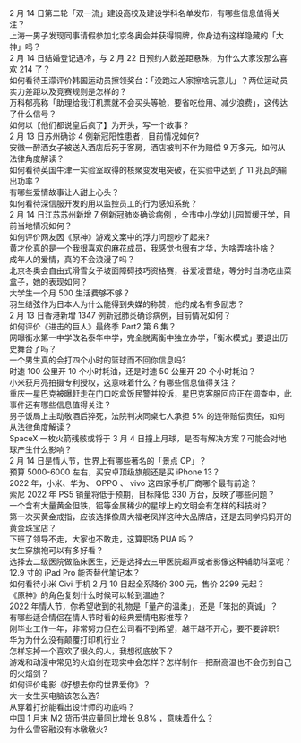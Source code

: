 2 月 14 日第二轮「双一流」建设高校及建设学科名单发布，有哪些信息值得关注？  
上海一男子发现同事请假参加北京冬奥会并获得铜牌，你身边有这样隐藏的「大神」吗？  
2 月 14 日结婚登记遇冷，与 2 月 22 日预约人数差距悬殊，为什么大家没那么喜欢 214 了？  
如何看待王濛评价韩国运动员擦领奖台：「没跑过人家擦啥玩意儿」？两位运动员实力差距以及竞赛规则是怎样的？  
万科郁亮称「助理给我订机票就不会买头等舱，要省吃俭用、减少浪费」，这传达了什么信号？  
如何以【他们都说皇后疯了】为开头，写一个故事？  
2 月 13 日苏州确诊 4 例新冠阳性患者，目前情况如何?  
安徽一醉酒女子被送入酒店后死于客房，酒店被判不作为赔偿 9 万多元，如何从法律角度解读？  
如何看待英国牛津一实验室取得的核聚变发电突破，在实验中达到了 11 兆瓦的输出功率？  
有哪些爱情故事让人甜上心头？  
如何看待深信服开发的用以监控员工的行为感知系统？  
2 月 14 日江苏苏州新增 7 例新冠肺炎确诊病例 ，全市中小学幼儿园暂缓开学，目前当地情况如何？  
如何评价网友因《原神》游戏文案中的浮力问题吵了起来?  
黄才伦真的是一个我很喜欢的麻花成员，我感觉也很有才华，为啥弄啥扑啥？  
成年人的爱情，真的不会浪漫了吗？  
北京冬奥会自由式滑雪女子坡面障碍技巧资格赛，谷爱凌晋级，等分时当场吃韭菜盒子，她的表现如何？  
大学生一个月 500 生活费够不够？  
羽生结弦作为日本人为什么能得到央媒的称赞，他的成名有多励志？  
2 月 13 日香港新增 1347 例新冠肺炎确诊病例，目前情况如何？  
如何评价《进击的巨人》最终季 Part2 第 6 集？  
网曝衡水第一中学改名泰华中学，完全脱离衡中独立办学，「衡水模式」要退出历史舞台了吗？  
一个男生真的会打四个小时的篮球而不回你信息吗?  
时速 100 公里开 10 个小时耗油，还是时速 50 公里开 20 个小时耗油？  
小米获月亮拍摄专利授权，这意味着什么？有哪些信息值得关注？  
重庆一星巴克被曝赶走在门口吃盒饭民警并投诉，星巴克客服回应正在调查中，此事件还有哪些信息值得关注？  
男子饭局上主动敬酒后猝死，法院判决同桌七人承担 5% 的连带赔偿责任，如何从法律角度解读？  
SpaceX 一枚火箭残骸或将于 3 月 4 日撞上月球，是否有解决方案？可能会对地球产生什么影响？  
2 月 14 日是情人节，世界上有哪些著名的「景点 CP」？  
预算 5000-6000 左右，买安卓顶级旗舰还是买 iPhone 13？  
2022 年，小米、华为、 OPPO 、 vivo 这四家手机厂商哪个最有前途？  
索尼 2022 年 PS5 销量将低于预期，目标降低 330 万台，反映了哪些问题？  
一个含有大量黄金但铁，铝等金属稀少的星球上的文明会有怎样的科技树？  
第一次买黄金戒指，应该选择像周大福老凤祥这种大品牌店，还是去同学妈妈开的黄金珠宝店？  
下班了领导不走，大家也不敢走，这算职场 PUA 吗？  
女生穿旗袍可以有多好看？  
选择去二级医院做临床医生，还是选择去三甲医院超声或者影像这种辅助科室呢？  
12.9 寸的 iPad Pro 能否替代笔记本？  
如何看待小米 Civi 手机 2 月 10 日起全系降价 300 元，售价 2299 元起？  
《原神》的角色复刻什么时候可以轮到温迪？  
2022 年情人节，你希望收到的礼物是「量产的温柔」，还是「笨拙的真诚」？  
有哪些适合情侣在情人节时看的经典爱情电影推荐？  
刚毕业工作一年，非常努力但在公司看不到希望，越干越不开心，要不要辞职?  
华为为什么没有颠覆打印机行业？  
怎样忘掉一个喜欢了很久的人，我想彻底放下？  
游戏和动漫中常见的火焰剑在现实中会怎样？怎样制作一把耐高温也不会伤到自己的火焰剑？  
如何评价电影《好想去你的世界爱你》？  
大一女生买电脑该怎么选?  
从穿着打扮能看出设计师的功底吗？  
中国 1 月末 M2 货币供应量同比增长 9.8% ，意味着什么？  
为什么雪容融没有冰墩墩火?  
